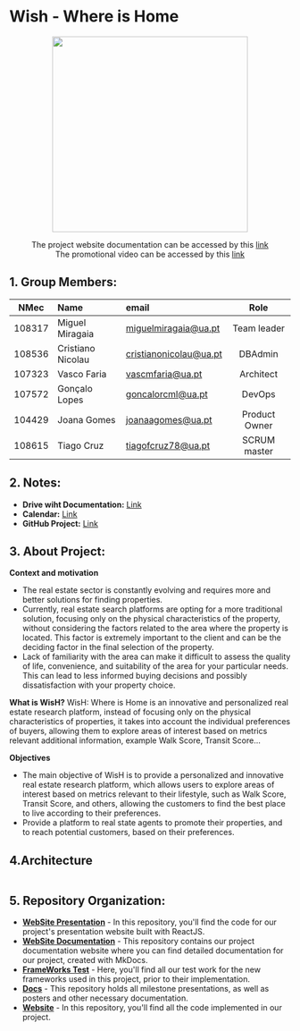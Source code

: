# Wish - Where is Home

<p align="center">
  <img  src="https://whereishome.netlify.app/static/media/logo.fdd92b1e32c93532e1dd.jpg" height=350 width=350>
</p>
<p align="center"> The project website documentation can be accessed by this <a href="https://whereishome.netlify.app/">link</a><br>
 The promotional video can be accessed by this <a href='https://www.youtube.com/watch?v=lMu8P-nh-0Y&ab_channel=CristianoNicolau'>link</a> </p>

## 1. Group Members:

| NMec | Name | email | Role |
|:---: |:---|:---|:---:|
| 108317 | Miguel Miragaia       | [miguelmiragaia@ua.pt](https://github.com/Miragaia)              |    Team leader      |
| 108536 | Cristiano Nicolau     | [cristianonicolau@ua.pt](https://github.com/cristiano-nicolau)   |    DBAdmin          |
| 107323 | Vasco Faria           | [vascmfaria@ua.pt](https://github.com/vasco-faria)               |    Architect        |
| 107572 | Gonçalo Lopes         | [goncalorcml@ua.pt](https://github.com/vasco-faria)              |    DevOps           |
| 104429 | Joana Gomes           | [joanaagomes@ua.pt](https://github.com/joanaagomesua)            |    Product Owner    |
| 108615 | Tiago Cruz            | [tiagofcruz78@ua.pt](https://github.com/TiagoC18)                |    SCRUM master     |


## 2. Notes:
* **Drive wiht Documentation:** [Link](https://drive.google.com/drive/folders/1fGVwnjm3JD7zJtq1r_-hLAYAm13eImE8?usp=drive_link)
 * **Calendar:** [Link](https://docs.google.com/spreadsheets/d/1yYsN_aLWmnc3Swce5ja6eYvTx4soUqGk86eQzi113JI/edit?usp=sharing)
 * **GitHub Project:** [Link](https://github.com/orgs/Wish-Where-is-Home/projects/1/views/1)

## 3. About Project:


**Context and motivation**
- The real estate sector is constantly evolving and requires more and better solutions for finding properties.
- Currently, real estate search platforms are opting for a more traditional solution, focusing only on the physical characteristics of the property, without considering the factors related to the area where the property is located. This factor is extremely important to the client and can be the deciding factor in the final selection of the property.
- Lack of familiarity with the area can make it difficult to assess the quality of life, convenience, and suitability of the area for your particular needs. This can lead to less informed buying decisions and possibly dissatisfaction with your property choice.


**What is WisH?**
WisH: Where is Home is an innovative and personalized real estate research platform, instead of focusing only on the physical characteristics of properties, it takes into account the individual preferences of buyers, allowing them to explore areas of interest based on metrics relevant additional information, example Walk Score, Transit Score...


**Objectives**
- The main objective of WisH is to provide a personalized and innovative real estate research platform, which allows users to explore areas of interest based on metrics relevant to their lifestyle, such as Walk Score, Transit Score, and others, allowing the customers to find the best place to live according to their preferences.
- Provide a platform to real state agents to promote their properties, and to reach potential customers, based on their preferences.

## 4.Architecture

<p align="center">
  <img  src="">
</p>

## 5. Repository Organization:

* [**WebSite Presentation**](https://github.com/Wish-Where-is-Home/Website-WisHpresentation) - In this repository, you'll find the code for our project's presentation website built with ReactJS.
* [**WebSite Documentation**](https://github.com/Wish-Where-is-Home/website_documentation) - This repository contains our project documentation website where you can find detailed documentation for our project, created with MkDocs.
* [**FrameWorks Test**](https://github.com/Wish-Where-is-Home/WisH_Framework_Tests) - Here, you'll find all our test work for the new frameworks used in this project, prior to their implementation.
* [**Docs**](https://github.com/Wish-Where-is-Home/docs) - This repository holds all milestone presentations, as well as posters and other necessary documentation.
* [**Website**](https://github.com/Wish-Where-is-Home/WisH-Where_is_Home) - In this repository, you'll find all the code implemented in our project.

   


